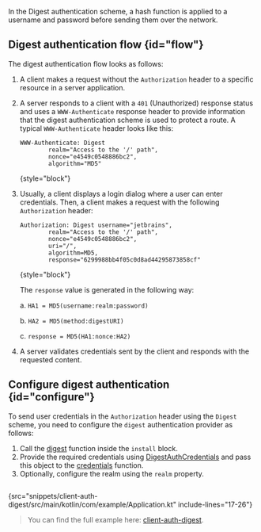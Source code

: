 [//]: # (title: Digest authentication)

<tldr>
<var name="example_name" value="client-auth-digest"/>
<include from="lib.topic" element-id="download_example"/>
</tldr>

In the Digest authentication scheme, a hash function is applied to a username and password before sending them over the network. 

## Digest authentication flow {id="flow"}

The digest authentication flow looks as follows:

1. A client makes a request without the `Authorization` header to a specific resource in a server application.
2. A server responds to a client with a `401` (Unauthorized) response status and uses a `WWW-Authenticate` response header to provide information that the digest authentication scheme is used to protect a route. A typical `WWW-Authenticate` header looks like this:

   ```
   WWW-Authenticate: Digest
           realm="Access to the '/' path",
           nonce="e4549c0548886bc2",
           algorithm="MD5"
   ```
   {style="block"}

3. Usually, a client displays a login dialog where a user can enter credentials. Then, a client makes a request with the following `Authorization` header:

   ```
   Authorization: Digest username="jetbrains",
           realm="Access to the '/' path",
           nonce="e4549c0548886bc2",
           uri="/",
           algorithm=MD5,
           response="6299988bb4f05c0d8ad44295873858cf"
   ```
   {style="block"}

   The `response` value is generated in the following way:

   a. `HA1 = MD5(username:realm:password)`

   b. `HA2 = MD5(method:digestURI)`

   c. `response = MD5(HA1:nonce:HA2)`

4. A server validates credentials sent by the client and responds with the requested content.


## Configure digest authentication {id="configure"}

To send user credentials in the `Authorization` header using the `Digest` scheme, you need to configure the `digest` authentication provider as follows:

1. Call the [digest](https://api.ktor.io/ktor-client/ktor-client-plugins/ktor-client-auth/io.ktor.client.plugins.auth.providers/digest.html) function inside the `install` block.
2. Provide the required credentials using [DigestAuthCredentials](https://api.ktor.io/ktor-client/ktor-client-plugins/ktor-client-auth/io.ktor.client.plugins.auth.providers/-digest-auth-credentials/index.html) and pass this object to the [credentials](https://api.ktor.io/ktor-client/ktor-client-plugins/ktor-client-auth/io.ktor.client.plugins.auth.providers/-digest-auth-config/credentials.html) function.
3. Optionally, configure the realm using the `realm` property.


```kotlin
```
{src="snippets/client-auth-digest/src/main/kotlin/com/example/Application.kt" include-lines="17-26"}

> You can find the full example here: [client-auth-digest](https://github.com/ktorio/ktor-documentation/tree/%ktor_version%/codeSnippets/snippets/client-auth-digest).